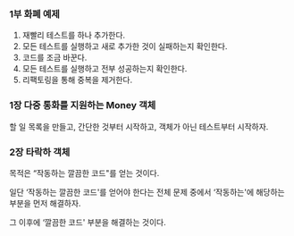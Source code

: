 ### 1부 화폐 예제

1. 재빨리 테스트를 하나 추가한다.
2. 모든 테스트를 실행하고 새로 추가한 것이 실패하는지 확인한다.
3. 코드를 조금 바꾼다.
4. 모든 테스트를 실행하고 전부 성공하는지 확인한다.
5. 리팩토링을 통해 중복을 제거한다.


### 1장 다중 통화를 지원하는 Money 객체
할 일 목록을 만들고, 간단한 것부터 시작하고, 객체가 아닌 테스트부터 시작하자.

### 2장 타락하 객체
목적은 “작동하는 깔끔한 코드"를 얻는 것이다.

일단 ‘작동하는 깔끔한 코드'를 얻어야 한다는 전체 문제 중에서 ‘작동하는'에 해당하는 부분을 먼저 해결하자.

그 이후에 ‘깔끔한 코드' 부분을 해결하는 것이다.
